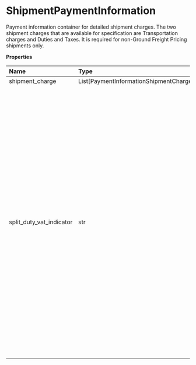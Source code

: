 # ShipmentPaymentInformation

Payment information container for detailed shipment charges. The two shipment charges that are available for specification are Transportation charges and Duties and Taxes. It is required for non-Ground Freight Pricing shipments only.

**Properties**

| Name                     | Type                                   | Required | Description                                                                                                                                                                                                                                                                                                                                                                                                                                                 |
| :----------------------- | :------------------------------------- | :------- | :---------------------------------------------------------------------------------------------------------------------------------------------------------------------------------------------------------------------------------------------------------------------------------------------------------------------------------------------------------------------------------------------------------------------------------------------------------- |
| shipment_charge          | List[PaymentInformationShipmentCharge] | ✅       |                                                                                                                                                                                                                                                                                                                                                                                                                                                             |
| split_duty_vat_indicator | str                                    | ❌       | Split Duty VAT Indicator. The presence indicates the payer specified for Transportation Charges will pay transportation charges and any duties that apply to the shipment. The payer specified for Duties and Taxes will pay the VAT (Value-Added Tax) only. This is an empty tag, any value inside is ignored. The payment method for Transportation charges must be UPS account. The UPS account must be a daily pickup account or an occasional account. |

<!-- This file was generated by liblab | https://liblab.com/ -->
